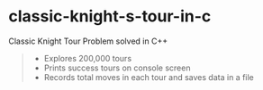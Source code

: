 # classic-knight-s-tour-in-c
Classic Knight Tour Problem solved in C++
> - Explores 200,000 tours
> - Prints success tours on console screen
> - Records total moves in each tour and saves data in a file
